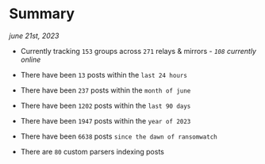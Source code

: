 
# Summary
_june 21st, 2023_

- Currently tracking `153` groups across `271` relays & mirrors - _`108` currently online_

- There have been `13` posts within the `last 24 hours`

- There have been `237` posts within the `month of june`

- There have been `1202` posts within the `last 90 days`

- There have been `1947` posts within the `year of 2023`

- There have been `6638` posts `since the dawn of ransomwatch`

- There are `80` custom parsers indexing posts
